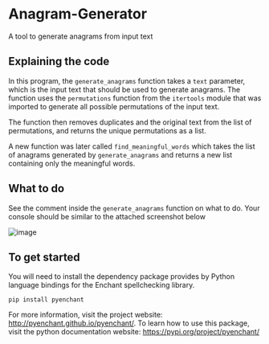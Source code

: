 # Anagram-Generator

A tool to generate anagrams from input text

## Explaining the code

In this program, the `generate_anagrams` function takes a `text` parameter, which is the input text that should be used to generate anagrams. The function uses the `permutations` function from the `itertools` module that was imported to generate all possible permutations of the input text.

The function then removes duplicates and the original text from the list of permutations, and returns the unique permutations as a list.

A new function was later called `find_meaningful_words` which takes the list of anagrams generated by `generate_anagrams` and returns a new list containing only the meaningful words.

## What to do

See the comment inside the `generate_anagrams` function on what to do. Your console should be similar to the attached screenshot below

![image](https://user-images.githubusercontent.com/73473767/222304011-81b1c1ad-d7f1-4419-9e94-2e31e2915db6.png)

## To get started

You will need to install the dependency package provides by Python language bindings for the Enchant spellchecking library.

```pip
pip install pyenchant
```

For more information, visit the project website: http://pyenchant.github.io/pyenchant/. To learn how to use this package, visit the python documentation website: https://pypi.org/project/pyenchant/
